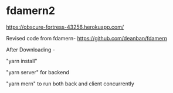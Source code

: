 # fdamern2

https://obscure-fortress-43256.herokuapp.com/

Revised code from fdamern- https://github.com/deanban/fdamern

After Downloading -

"yarn install"

"yarn server" for backend

"yarn mern" to run both back and client concurrently
